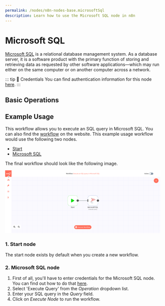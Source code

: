 ```yaml
---
permalink: /nodes/n8n-nodes-base.microsoftSql
description: Learn how to use the Microsoft SQL node in n8n
---
```


# Microsoft SQL

[Microsoft SQL](https://www.microsoft.com/en-us/sql-server) is a relational database management system. As a database server, it is a software product with the primary function of storing and retrieving data as requested by other software applications—which may run either on the same computer or on another computer across a network.

::: tip 🔑 Credentials
You can find authentication information for this node [here](../../../credentials/MicrosoftSQL/README.md).
:::

## Basic Operations

<Resource node="n8n-nodes-base.microsoftSql" />


## Example Usage

This workflow allows you to execute an SQL query in Microsoft SQL. You can also find the [workflow](https://n8n.io/workflows/479) on the website. This example usage workflow would use the following two nodes.
- [Start](../../core-nodes/Start/README.md)
- [Microsoft SQL]()

The final workflow should look like the following image.

![A workflow with the Microsoft SQL node](./workflow.png)

### 1. Start node

The start node exists by default when you create a new workflow.

### 2. Microsoft SQL node

1. First of all, you'll have to enter credentials for the Microsoft SQL node. You can find out how to do that [here](../../../credentials/MicrosoftSQL/README.md).
2. Select 'Execute Query' from the *Operation* dropdown list.
3. Enter your SQL query in the *Query* field.
4. Click on *Execute Node* to run the workflow.
